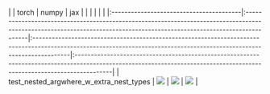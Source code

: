 |                                         | torch                                                                                                                                                                  | numpy                                                                                                                                                                  | jax                                                                                                                                                                    |
|                                         |                                                                                                                                                                        |                                                                                                                                                                        |                                                                                                                                                                        |
|:----------------------------------------|:-----------------------------------------------------------------------------------------------------------------------------------------------------------------------|:-----------------------------------------------------------------------------------------------------------------------------------------------------------------------|:-----------------------------------------------------------------------------------------------------------------------------------------------------------------------|
| test_nested_argwhere_w_extra_nest_types | <a href="https://github.com/unifyai/ivy/actions/runs/3594922544" rel="noopener noreferrer" target="_blank"><img src=https://img.shields.io/badge/-success-success></a> | <a href="https://github.com/unifyai/ivy/actions/runs/3594922544" rel="noopener noreferrer" target="_blank"><img src=https://img.shields.io/badge/-success-success></a> | <a href="https://github.com/unifyai/ivy/actions/runs/3594922544" rel="noopener noreferrer" target="_blank"><img src=https://img.shields.io/badge/-success-success></a> |